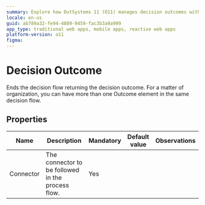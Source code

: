 ```yaml
---
summary: Explore how OutSystems 11 (O11) manages decision outcomes with multiple connectors in decision flows.
locale: en-us
guid: ab789a32-fe94-4809-9459-fac3b3a9a999
app_type: traditional web apps, mobile apps, reactive web apps
platform-version: o11
figma:
---
```


# Decision Outcome

Ends the decision flow returning the decision outcome. For a matter of organization, you can have more than one Outcome element in the same decision flow.  

## Properties

<table markdown="1">
<thead>
<tr>
<th>Name</th>
<th>Description</th>
<th>Mandatory</th>
<th>Default value</th>
<th>Observations</th>
</tr>
</thead>
<tbody>
<tr>
<td title="Connector">Connector</td>
<td>The connector to be followed in the process flow.</td>
<td>Yes</td>
<td></td>
<td></td>
</tr>
</tbody>
</table>

